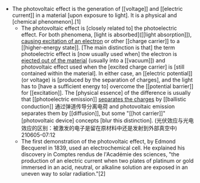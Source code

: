 - The photovoltaic effect is the generation of [[voltage]] and [[electric current]] in a material [upon exposure to light]. It is a physical and [chemical phenomenon].[1]
    - The photovoltaic effect is [closely related to] the photoelectric effect. For both phenomena, [light is absorbed]([[light absorption]]), [causing excitation of an electron](((l4yF20FI3))) or other [[charge carrier]] to a [[higher-energy state]]. [The main distinction is that] the term photoelectric effect is [now usually used when] the electron is [ejected out of the material](((o2rLf40L4))) (usually into a [[vacuum]]) and photovoltaic effect used when the [excited charge carrier] is [still contained within the material]. In either case, an [[electric potential]] (or voltage) is [produced by the separation of charges], and the light has to [have a sufficient energy to] overcome the [[potential barrier]] for [[excitation]]. The [physical essence] of the difference is usually that [[photoelectric emission]] [separates the charges](((zqVngU6Ji))) by [[ballistic conduction]] 通过弹道传导分离电荷 and photovoltaic emission separates them by [[diffusion]], but some "[[hot carrier]]" [photovoltaic device] concepts [blur this distinction].
(光伏效应与光电效应的区别：被激发的电子是留在原材料中还是发射到外部真空中)
210605-07:12
    - The first demonstration of the photovoltaic effect, by Edmond Becquerel in 1839, used an electrochemical cell. He explained his discovery in Comptes rendus de l'Académie des sciences, "the production of an electric current when two plates of platinum or gold immersed in an acid, neutral, or alkaline solution are exposed in an uneven way to solar radiation."[2]
